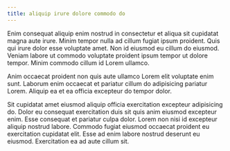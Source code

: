 ```yaml
---
title: aliquip irure dolore commodo do
---
```


Enim consequat aliquip enim nostrud in consectetur et aliqua sit cupidatat magna aute irure. Minim tempor nulla ad cillum fugiat ipsum proident. Quis qui irure dolor esse voluptate amet. Non id eiusmod eu cillum do eiusmod. Veniam labore ut commodo voluptate proident ipsum tempor ut dolore tempor. Minim commodo cillum id Lorem ullamco.

Anim occaecat proident non quis aute ullamco Lorem elit voluptate enim sunt. Laborum enim occaecat et pariatur cillum do adipisicing pariatur Lorem. Aliquip ea et ea officia excepteur do tempor dolor.

Sit cupidatat amet eiusmod aliquip officia exercitation excepteur adipisicing do. Dolor eu consequat exercitation duis sit quis anim eiusmod excepteur enim. Esse consequat et pariatur culpa dolor. Lorem non nisi id excepteur aliquip nostrud labore. Commodo fugiat eiusmod occaecat proident eu exercitation cupidatat elit. Esse ad enim labore nostrud deserunt eu eiusmod. Exercitation ea ad aute cillum sit.